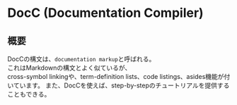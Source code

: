 # DocC (Documentation Compiler)

## 概要

DocCの構文は、`documentation markup`と呼ばれる。  
これはMarkdownの構文とよく似ているが、  
cross-symbol linkingや、term-definition lists、code listings、asides機能が付いています。
また、DocCを使えば、step-by-stepのチュートリアルを提供することもできる。

